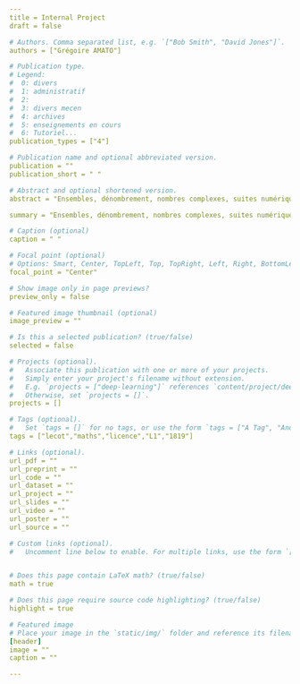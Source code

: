 ```yaml
---
title = Internal Project
draft = false

# Authors. Comma separated list, e.g. `["Bob Smith", "David Jones"]`.
authors = ["Grégoire AMATO"]

# Publication type.
# Legend:
#  0: divers
#  1: administratif
#  2:  
#  3: divers mecen
#  4: archives
#  5: enseignements en cours
#  6: Tutoriel...
publication_types = ["4"]

# Publication name and optional abbreviated version.
publication = ""
publication_short = " "

# Abstract and optional shortened version.
abstract = "Ensembles, dénombrement, nombres complexes, suites numériques"

summary = "Ensembles, dénombrement, nombres complexes, suites numériques"

# Caption (optional)
caption = " "

# Focal point (optional)
# Options: Smart, Center, TopLeft, Top, TopRight, Left, Right, BottomLeft, Bottom, BottomRight
focal_point = "Center"

# Show image only in page previews?
preview_only = false

# Featured image thumbnail (optional)
image_preview = ""

# Is this a selected publication? (true/false)
selected = false

# Projects (optional).
#   Associate this publication with one or more of your projects.
#   Simply enter your project's filename without extension.
#   E.g. `projects = ["deep-learning"]` references `content/project/deep-learning.md`.
#   Otherwise, set `projects = []`.
projects = []

# Tags (optional).
#   Set `tags = []` for no tags, or use the form `tags = ["A Tag", "Another Tag"]` for one or more tags.
tags = ["lecot","maths","licence","L1","1819"]

# Links (optional).
url_pdf = ""
url_preprint = ""
url_code = ""
url_dataset = ""
url_project = ""
url_slides = ""
url_video = ""
url_poster = ""
url_source = ""

# Custom links (optional).
#   Uncomment line below to enable. For multiple links, use the form `[{...}, {...}, {...}]`.


# Does this page contain LaTeX math? (true/false)
math = true

# Does this page require source code highlighting? (true/false)
highlight = true

# Featured image
# Place your image in the `static/img/` folder and reference its filename below, e.g. `image = "example.jpg"`.
[header]
image = ""
caption = ""

---
```

